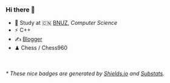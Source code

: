 ### Hi there 👋

<!--[![github stats](https://github-readme-stats.vercel.app/api?username=Yousazoe&count_private=true&show_icons=true)](https://github.com/anuraghazra/github-readme-stats)-->


- 🍻  Study at 🇨🇳 [BNUZ](http://www.bnuz.edu.cn/), _Computer Science_
- ⚡  C++ 
- ✍️  [Blogger](https://yousazoe.top)
- ♟  Chess / Chess960 

<br/>
<center><img src="http://ghchart.rshah.org/409ba5/yousazoe" alt="" /></center>

<h6>* These nice badges are generated by <a href="https://shields.io/">Shields.io</a> and <a href="https://github.com/spencerwooo/Substats">Substats</a>.</h6>
